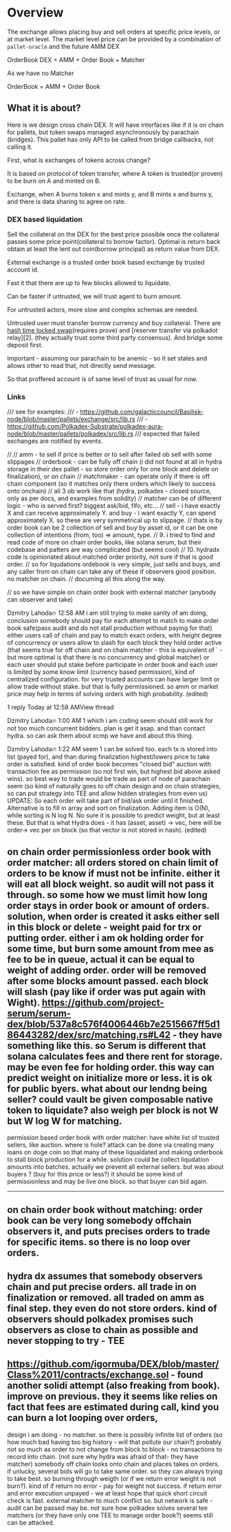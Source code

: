 # Overview

The exchange allows placing buy and sell orders at specific price levels, or at market level. The market level price can be provided by a combination of `pallet-oracle` and the future AMM DEX


OrderBook DEX = AMM + Order Book + Matcher

As we have no Matcher

OrderBook = AMM + Order Book


## What it is about?

Here is we design cross chain DEX. It will have interfaces like if it is on chain for pallets, but token swaps managed asynchronously by parachain (bridges). This pallet has only API to be called from bridge callbacks, not calling it.

First, what is exchanges of tokens across change?

It is based on protocol of token transfer, where A token is trusted(or proven) to be burn on A and minted on B.

Exchange, when A burns token x and mints y, and B mints x and burns y, and there is data sharing to agree on rate.

### DEX based liquidation

Sell the collateral on the DEX for the best price possible once the collateral passes some price point(collateral to borrow factor). Optimal is return back obtain at least the lent out coin(borrow principal) as return value from DEX.

External exchange is a trusted order book based exchange by trusted account id.

Fast it that there are up to few blocks allowed to liquidate.

Can be faster if untrusted, we will trust agent to burn amount.

For untrusted actors, more slow and complex schemas are needed.

Untrusted user must transfer borrow currency and buy collateral. There are [hash time locked swap][1](requires prove) and [reserver transfer via polkadot relay][2]. (they actually trust some third party consensus). And bridge some deposit first.

Important - assuming our parachain to be anemic - so it set states and allows  other to read that, not directly send message.

So that proffered account is of same level of trust as usual for now.



### Links

[1]: https://research.csiro.au/blockchainpatterns/general-patterns/blockchain-payment-patterns/token-swap/


/// see for examples:
/// - https://github.com/galacticcouncil/Basilisk-node/blob/master/pallets/exchange/src/lib.rs
/// - https://github.com/Polkadex-Substrate/polkadex-aura-node/blob/master/pallets/polkadex/src/lib.rs
/// expected that failed exchanges are notified by events.


// 
// amm - to sell if price is better or to sell after failed ob sell with some slippages
// orderbook - can be fully  off chain (i did not found at all in hydra storage in their dex pallet - so store order only for one block and delete on finalization),  or on chain
// matchmaker  - can operate only if there is off chain component (so it matches only there orders which likely to success onto onchain)
// all 3 ob work like that (hydra, polkadex - closed source, only as per docs, and examples from solidity)
// matcher can be of different logic - who is served first? biggest ask/bid, fifo, etc...
// sell - i have exactly X and can receive approximately Y. and buy - i want exactly Y, can spend approximately X. so these are very symmetrical up to slippage.
// thats is by order book can be 2 collection of sell and buy by asset id, or it can be one collection of intentions (from, too) => amount, type.
//  9. i tried to find and read code of more on chain order books, like solana serum, but their codebase and patters are way complicated (but seems cool)
//  10. hydradx code is opinionated about matched order priority, not sure if that is good order.
// so for liqudations ordebook is very simple, just sells and buys, and any caller from on chain can take any of these if observers  good position. no matcher on chain.
// documing all this along the way.

// so we have simple on chain order book with external matcher (anybody can observer and take)



Dzmitry Lahoda:fire:  12:58 AM
i am still trying to make sanity of am doing, conclusion somebody should pay for each attempt to match to make order book safe(pass audit and do not stall production without paying for that)
either users call of chain and pay to match exact orders, with height degree of concurrency
or users allow to slash for each block they hold order active (that seems true for off chain and on chain matcher - this is equivalent of ` - but more optimal is that there is no concurrency and global matcher)
or each user should put stake before participate in order book and each user is limited by some know limit  (currency based permission), kind of centralized configuration.  for very trusted  accounts can have larger limit or allow trade without stake. but that is fully permissioned.
so amm or market price may help in terms of solving orders with high probability.
(edited)

1 reply
Today at 12:58 AMView thread

Dzmitry Lahoda:fire:  1:00 AM
1 which i am coding seem should still work for not too much concurrent bidders. plan is get it asap. and than contact hydra. so can ask them about xcmp we have and about this thing.

Dzmitry Lahoda:fire:  1:22 AM
seem 1 can be solved too. each tx is stored into list (payed for), and than during finalization highest/lowers price to take order is satisfied. kind of order book becomes "closed bid" auction with transaction fee as permission (so not first win, but highest bid above asked wins). so best way to trade would be trade as part of node of parachain seem (so kind of naturally goes to off chain design and on chain strategies, so can put strategy into TEE and allow hidden strategies from even us) UPDATE: So each order will take part of bid/ask order until it finished. Alternative is to fill in array and sort on finalization. Adding item is O(N), while sorting is N log N. No sure it is possible to predict weight, but at least these. But that is what Hydra does - it has (asset, asset) -> vec, here will be order-> vec  per on block (so that vector is not stored in hash). (edited) 


on chain order permissionless order book with order matcher:
all orders stored on chain
limit of orders to be know
if must not be infinite. either it will eat all block weight. so audit will not pass it through.
so some how we must limit how long order stays in order book or amount of orders.
solution, when order is created it asks either sell in this block or delete - weight paid for trx or putting order.  either i am ok holding order for some time, but burn some amount from mee as fee to be in queue, actual it can be equal to weight of adding order. order will be removed after some blocks amount passed. each block will slash (pay like if order was put again with Wight).
https://github.com/project-serum/serum-dex/blob/537a8c576f4006446b7e2515667ff5d186443282/dex/src/matching.rs#L42 - they have something like this. so Serum is different that solana calculates fees and there rent for storage. may be even fee for holding order.
this way can predict weight on initialize more or less.
it is ok for public byers. what about our lendng being seller? could vault be given composable native token to liquidate?
also weigh per block is not W but W log W for matching.
--------
permission based order book with order matcher:
have white list of trusted sellers, like auction.
where is hole? attack can be done via creating many loans on doge coin so that many of these liquaidated and making orderbook to stall block production for a while. solution could be collect liqudation amounts into batches.
actually we prevent all external sellers. but was about buyers ? (buy for this price or less?) it should be some kind of permissionless and may be live one block. so that buyer can bid again.

----
on chain order book without matching:
order book can be very long
somebody offchain observers it, and puts precises orders to trade for specific items.
so there is no loop over orders.
---
hydra dx assumes that somebody observers chain and put precise orders. all trade in on finalization or removed. all traded on amm as final step. they even do not store orders. kind of observers should
polkadex promises such observers as close to chain as possible and never stopping to try - TEE
--
https://github.com/igormuba/DEX/blob/master/Class%2011/contracts/exchange.sol - found another solidi attempt (also freaking from book). improve on previous. they it seems like relies on fact that fees are estimated during call, kind you can burn a lot looping over orders,
--
design i am doing - no matcher.
so there is possibly infinite list of orders (so how much bad having too big history - will that pollute our chain?) probably not so much as order to not change from block to block - no transactions to record into chain. (not sure why hydra was afraid of that- they have matcher)
somebody off chain looks onto chain and places takes on orders. if unlucky, several bids will go to take same order. so they can always trying to take best. so burning through weigth (or if we return error weight is not burn?). kind of if return no error - pay for weight not success. if return error and error execution unpayed - we at least hope that quick short circuit check is fast. external matcher to much conflict so. but network is safe - audit can be passed may be.
not sure how polkadex solves several tee matchers (or they have only one TEE to manage order book?)  seems still can be attacked.